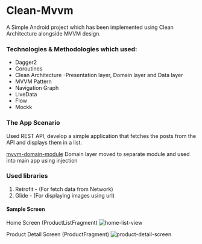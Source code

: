 # Clean-Mvvm

A Simple Android project which has been implemented using Clean Architecture alongside MVVM design.


### Technologies & Methodologies which used:

- Dagger2
- Coroutines
- Clean Architecture
    -Presentation layer, Domain layer and Data layer 
- MVVM Pattern
- Navigation Graph
- LiveData
- Flow
- Mockk


### The App Scenario

Used REST API, develop a simple application that fetches the
posts from the API and displays them in a list.

[mvvm-domain-module](https://github.com/c-p7/Clean-Mvvm/tree/mvvm-domain-module)
  Domain layer moved to separate module and used into main app using injection

### Used libraries

1. Retrofit - (For fetch data from Network)
2. Glide - (For displaying images using url)

#### Sample Screen

Home Screen (ProductListFragment)
![home-list-view](https://user-images.githubusercontent.com/125017869/226620609-a1edbf32-225b-43a1-ab23-1d702b3dbb73.png)

Product Detail Screen (ProductFragment)
![product-detail-screen](https://user-images.githubusercontent.com/125017869/226621012-ffe1bcc8-aa2d-4676-b7a9-74a9cd206731.png)

